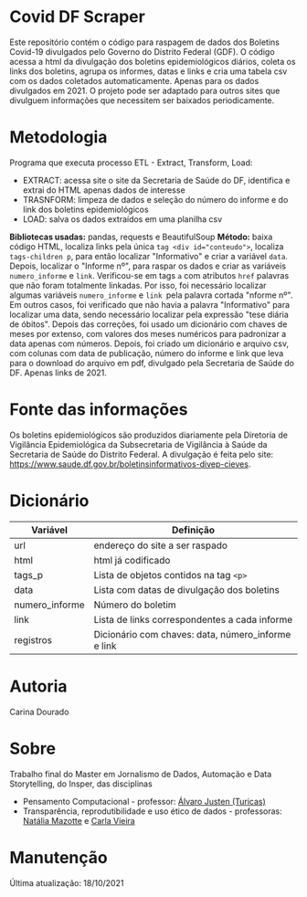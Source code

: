 # Covid DF Scraper
Este repositório contém o código para raspagem de dados dos Boletins Covid-19 divulgados pelo Governo do Distrito Federal (GDF). O código acessa a html da divulgação dos boletins epidemiológicos diários, coleta os links dos boletins, agrupa os informes, datas e links e cria uma tabela csv com os dados coletados automaticamente. Apenas para os dados divulgados em 2021. O projeto pode ser adaptado para outros sites que divulguem informações que necessitem ser baixados periodicamente.

# Metodologia
Programa que executa processo ETL - Extract, Transform, Load:
- EXTRACT: acessa site o site da Secretaria de Saúde do DF, identifica e extrai do HTML apenas dados de interesse 
- TRASNFORM: limpeza de dados e seleção do número do informe e do link dos boletins epidemiológicos
- LOAD: salva os dados extraídos em uma planilha csv

**Bibliotecas usadas:** pandas, requests e BeautifulSoup
**Método:** baixa código HTML, localiza links pela única `tag <div id="conteudo">`, localiza `tags-children p`, para então localizar "Informativo" e criar a variável `data`. Depois, localizar o "Informe nº", para raspar os dados e criar as variáveis `numero_informe` e `link`. Verificou-se em tags `a` com atributos `href` palavras que não foram totalmente linkadas. Por isso, foi necessário localizar algumas variáveis `numero_informe` e `link `pela palavra cortada "nforme nº". Em outros casos, foi verificado que não havia a palavra "Informativo" para localizar uma data, sendo necessário localizar pela expressão "tese diária de óbitos". Depois das correções, foi usado um dicionário com chaves de meses por extenso, com valores dos meses numéricos para padronizar a data apenas com números. Depois, foi criado um dicionário e arquivo csv, com colunas com data de publicação, número do informe e link que leva para o download do arquivo em pdf, divulgado pela Secretaria de Saúde do DF. Apenas links de 2021.

# Fonte das informações
Os boletins epidemiológicos são produzidos diariamente pela Diretoria de Vigilância Epidemiológica da Subsecretaria de Vigilância à Saúde da Secretaria de Saúde do Distrito Federal. A divulgação é feita pelo site: https://www.saude.df.gov.br/boletinsinformativos-divep-cieves.

# Dicionário

|         Variável       |      Definição        |
|------------------------|-------------------------------|
|url|endereço do site a ser raspado|
|html|html já codificado|
|tags_p|Lista de objetos contidos na tag `<p>`|
|data|Lista com datas de divulgação dos boletins|
|numero_informe| Número do boletim|
|link|Lista de links correspondentes a cada informe|
|registros|Dicionário com chaves: data, número_informe e link|


# Autoria
Carina Dourado 

# Sobre
Trabalho final do Master em Jornalismo de Dados, Automação e Data Storytelling, do Insper, das disciplinas
- Pensamento Computacional - professor: [Álvaro Justen (Turicas)](https://github.com/turicas)
- Transparência, reprodutibilidade e uso ético de dados - professoras: [Natália Mazotte](https://github.com/ncortezrj) e [Carla Vieira](https://github.com/carlaprv) 

# Manutenção
Última atualização: 18/10/2021
